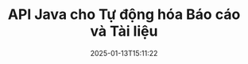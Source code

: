 ---
############################# Static ############################
layout: "landing"
date: 2025-01-13T15:11:22
draft: false

lang: vi
product: "Assembly"
product_tag: "assembly"
platform: "Java"
platform_tag: "java"

############################# Drop-down ############################
supported_platforms:
  items:
    # supported_platforms loop
    - title: ".NET"
      tag: "net"
    # supported_platforms loop
    - title: "Java"
      tag: "java"
    # supported_platforms loop
    - title: "Node.js"
      tag: "nodejs-java"

############################# Head ############################
head_title: "Thư viện Java cho Tạo Tài liệu, Tự động hóa & Báo cáo"
head_description: "Thư viện Java cho việc tự động hóa tạo tài liệu và tạo báo cáo. Tạo tài liệu PDF, Word, Excel, PPTX, HTML và email bằng cách sử dụng các mẫu tùy chỉnh."

############################# Header ############################
title: "API Java cho Tự động hóa Báo cáo và Tài liệu"
description: "Đơn giản hóa việc tạo báo cáo trong Java bằng cách gộp dữ liệu với các mẫu."
words:
  for: "cho"

actions:
  main: "Nhận Bản dùng thử qua Maven"
  main_link: "https://releases.groupdocs.com/java/repo/com/groupdocs/groupdocs-assembly/"
  alt: "Cấp phép"
  alt_link: "https://purchase.groupdocs.com/pricing/assembly/java/"
  title: "Bạn đã sẵn sàng bắt đầu chưa?"
  description: "Hãy thử các tính năng của GroupDocs.Assembly miễn phí hoặc yêu cầu cấp phép."

release:
  title: "Phiên bản {0} đã được phát hành"
  notes: "Xem điều gì mới"
  downloads: "Tải xuống"
  link: "https://releases.groupdocs.com/assembly/java/"

code:
  title: "Tạo Biểu đồ trong DOCX bằng Java"
  more: "Thêm ví dụ"
  more_link: "https://github.com/groupdocs-assembly/GroupDocs.Assembly-for-Java/"
  install_title : "Maven XML"
  install: |
    <dependency>
      <groupId>com.groupdocs</groupId>
      <artifactId>groupdocs-assembly</artifactId>
      <version>{0}</version>
    </dependency>
  content: |
    ```java {style=abap}
    // Đường dẫn đến mẫu chính
    String template = "chart_template.docx";

    // Lấy dữ liệu năng suất của các quản lý từ nguồn
    DocumentTable data_table = 
        new DocumentTable("Managers.json", 1);

    // Tạo một thể hiện của DataSourceInfo với dữ liệu
    DataSourceInfo data 
        = new DataSourceInfo(data_table, "managers");

    // Đặt màu sắc biểu đồ bằng cách sử dụng DataSourceInfo khác
    DataSourceInfo design = 
        new DataSourceInfo("red", "color");

    // Điền mẫu bằng dữ liệu và lưu vào đầu ra
    DocumentAssembler asm = new DocumentAssembler();
    asm.assembleDocument(template, "result.docx", data, design);
    ```

############################# Overview ############################
overview:
  enable: true
  title: "Tổng quan về GroupDocs.Assembly"
  description: "Thư viện Java được thiết kế để tự động hóa việc tạo tài liệu và tích hợp dữ liệu liền mạch."
  features:
    # feature loop
    - title: "Gộp Dữ liệu Doanh nghiệp vào Các Mẫu bằng Java"
      content: "Dễ dàng tạo báo cáo chuyên nghiệp bằng cách nhúng dữ liệu từ JSON, XML hoặc các nguồn khác vào các mẫu được thiết kế trước bằng GroupDocs.Assembly for Java."

    # feature loop
    - title: "Làm việc với Các Đối tượng Nhúng"
      content: "Tự động lấp đầy các phần tử như bảng, biểu đồ và sơ đồ trong tài liệu bằng dữ liệu từ các nguồn bên ngoài."

    # feature loop
    - title: "Tùy chỉnh Nâng cao"
      content: "GroupDocs.Assembly for Java cung cấp các tính năng linh hoạt như tạo mã vạch, lấy dữ liệu trực tuyến thông qua URL và xuất đầu ra ở nhiều định dạng khác nhau."

############################# Platforms ############################
platforms:
  enable: true
  title: "Tính độc lập của nền tảng"
  description: "GroupDocs.Assembly for Java làm việc liền mạch với các hệ điều hành phổ biến, khung phát triển và trình quản lý gói."
  items:
    # platform loop
    - title: "Amazon"
      image: "amazon"
    # platform loop
    - title: "Docker"
      image: "docker"
    # platform loop
    - title: "Azure"
      image: "azure"
    # platform loop
    - title: "Eclipse"
      image: "eclipse"
    # platform loop
    - title: "IntelliJ"
      image: "intellij"
    # platform loop
    - title: "Windows"
      image: "windows"
    # platform loop
    - title: "Linux"
      image: "linux"
    # platform loop
    - title: "Maven"
      image: "maven"

############################# File formats ############################
formats:
  enable: true
  title: "Các định dạng tệp được hỗ trợ"
  description: |
    GroupDocs.Assembly for Java hỗ trợ một loạt các [định dạng tài liệu](https://docs.groupdocs.com/assembly/java/supported-document-formats/).
  groups:
    # group loop
    - color: "green"
      content: |
        ### Định dạng Microsoft Office
        * **Word:**  DOCX, DOC, DOCM, DOT, DOTX, DOTM, RTF, WordprocessingML
        * **Excel:** XLSX, XLS, XLSM, XLSB, XLTM, XLT, XLTM, XLTX, SpreadsheetML
        * **PowerPoint:** PPT, PPTX, PPTM, PPS, PPSX, PPSM, POTM, POTX
    # group loop
    - color: "blue"
      content: |
        ### Hình ảnh & Định dạng Khác
        * **Di động:** PDF
        * **Hình ảnh:** SVG, TIFF
        * **Định dạng văn phòng khác:** ODT, OTT, OTS, ODS, ODP, OTP
      # group loop
    - color: "red"
      content: |
        ### Định dạng khác
        * **Web:** HTML, MHTML
        * **Email:** EML, MSG, EMLX
        * **Khác:** EPUB, MD

############################# Features ############################
features:
  enable: true
  title: "Các Khả năng Chính của GroupDocs.Assembly"
  description: "Tạo tài liệu và báo cáo chuyên nghiệp với việc xử lý dữ liệu nâng cao."

  items:
    # feature loop
    - icon: "preview"
      title: "Các Thành Phần Dữ liệu Thị giác"
      content: "Thêm và định dạng các phần tử như biểu đồ, bảng, hình ảnh và danh sách trực tiếp trong tài liệu của bạn."

    # feature loop
    - icon: "manipulate"
      title: "Biến đổi Dữ liệu"
      content: "Sử dụng công thức, sắp xếp và các công cụ khác để tổ chức và trình bày dữ liệu của bạn hiệu quả."

    # feature loop
    - icon: "two_pages"
      title: "Hỗ trợ Nhiều Định dạng"
      content: "Dễ dàng làm việc với các loại tệp phổ biến cho cả mẫu và tệp đầu ra."

    # feature loop
    - icon: "document_settings"
      title: "Định dạng Mẫu Nâng cao"
      content: "Tùy chỉnh các mẫu với các tùy chọn định dạng số, chữ cái và định dạng nâng cao khác."

    # feature loop
    - icon: "text"
      title: "Tạo Mã vạch Động"
      content: "Nhanh chóng tạo và chèn hình ảnh mã vạch vào tài liệu khi cần."

    # feature loop
    - icon: "add"
      title: "Định dạng Văn bản Linh hoạt"
      content: "Áp dụng các biến đổi văn bản như chữ hoa, chữ thường, chữ viết hoa hoặc các kiểu khác trong các mẫu."

    # feature loop
    - icon: "manipulate"
      title: "Nhập Nội dung Bên ngoài"
      content: "Chèn nội dung từ các tệp bên ngoài một cách động trong khi tạo tài liệu."

    # feature loop
    - icon: "convert"
      title: "Xuất ở Nhiều Định dạng"
      content: "Lưu các tài liệu cuối cùng ở nhiều định dạng tệp khác nhau bằng cách sử dụng các phần mở rộng hoặc cấu hình đã chỉ định."

    # feature loop
    - icon: "update"
      title: "Nhúng Tài nguyên Động"
      content: "Chèn hình ảnh hoặc nội dung khác bằng cách sử dụng dữ liệu mã hóa Base64 trong quá trình tạo tài liệu."

############################# Code samples ############################
code_samples:
  enable: true
  title: "Mẫu mã"
  description: "Khám phá mã mẫu cho các tác vụ chung với GroupDocs.Assembly."
  items:
    # code sample loop
    - title: "Tạo Danh sách Có Dấu đầu dòng trong Word"
      content: |
        Tìm hiểu cách thêm [danh sách có dấu đầu dòng](https://docs.groupdocs.com/assembly/java/bulleted-list-in-word-processing-document/) vào tài liệu Word để đại diện cho dữ liệu có tổ chức. Ví dụ này cho thấy cách tạo một danh sách trong Word bằng GroupDocs.Assembly.
        {{< landing/code title="Tạo Danh sách Có Dấu đầu dòng trong Word">}}
        ```java {style=abap}
        // Chèn mẫu này vào trang tài liệu:
        // Các chỉ số hiệu suất của các quản lý
        // . <<foreach [in products]>><<[ProductName]>>
        // <</foreach>>

        // Chỉ định đường dẫn mẫu
        String template = "Bulleted List Template.docx";

        // Đặt đường dẫn tệp đầu ra
        String result = "Result Report.docx"

        // Lấy dữ liệu của các quản lý từ nguồn JSON
        JsonDataSource dataSource = new JsonDataSource("Report data.json");
        DataSourceInfo data = new DataSourceInfo(dataSource, "managers")

        // Tạo báo cáo với dữ liệu đã được lấp đầy
        DocumentAssembler assembler = new DocumentAssembler();
        assembler.assembleDocument(template, result, data);
        ```
        {{< /landing/code >}}
    # code sample loop
    - title: "Tạo Biểu đồ Bánh trong PPTX"
      content: |
        Sử dụng các mẫu và XML để thêm [biểu đồ bánh](https://docs.groupdocs.com/assembly/java/pie-chart-in-presentation-document/) vào các bài thuyết trình của bạn. Làm cho báo cáo của bạn hấp dẫn hơn bằng cách bao gồm biểu đồ bánh để trực quan hóa dữ liệu.
        {{< landing/code title="Tạo Biểu đồ Bánh trong PPTX">}}
        ```java {style=abap}   
        // Thêm mẫu tiêu đề biểu đồ vào bài thuyết trình:
        // Doanh thu của khách hàng <<foreach [in customers]>> 
        // <<x [CustomerName]>>

        // Cũng bao gồm mẫu dữ liệu biểu đồ:
        // Total Order Price<<foreach [in customers]>> 
        // <<x [CustomerName]>>

        // Chỉ định đường dẫn đến mẫu biểu đồ
        String template = "Pie Chart Template.pptx";

        // Đặt đường dẫn tệp đầu ra
        String result = "Result Report.pptx"

        // Lấy dữ liệu của khách hàng từ nguồn XML
        JsonDataSource dataSource = new JsonDataSource("Chart data.xml");
        DataSourceInfo data = new DataSourceInfo(dataSource, "customers")

        // Tạo biểu đồ và lưu kết quả
        DocumentAssembler assembler = new DocumentAssembler();
        assembler.assembleDocument(template, result, data);
        ```
        {{< /landing/code >}}

---